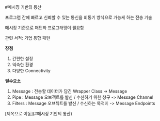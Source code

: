 #메시징 기반의 통산

프로그램 간에 빠르고 신뢰할 수 있는 통신을 비동기 방식으로 가능케 하는 전송 기술

메시징 기준으로 패턴화 프로그래밍이 필요함

관련 서적: 기업 통합 패턴 

__장점__
1. 간편한 설정
2. 익숙한 환경
3. 다양한 Connectivity

__필수요소__
1. Message : 전송할 데이터가 담긴 Wrapper Class -> Message
2. Pipe : Message 오브젝트를 발신 / 수신하기 위한 창구 -> Message Channel
3. Filters : Message 오브젝트를 발신 / 수신하는 목적지 -> Message Endpoints
















[제목으로 이동](#메시징 기반의 통산)
